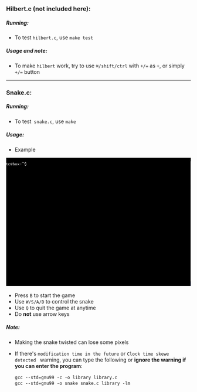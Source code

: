### Hilbert.c (not included here):

##### Running:

- To test `hilbert.c`, use `make test`

##### Usage and note:

- To make `hilbert` work, try to use `⌘/shift/ctrl` with `+/=` as `+`, or simply `+/=` button

---

### Snake.c:

##### Running:

- To test` snake.c`, use `make`

##### Usage:

- Example
<img src="snake.gif" alt="snake game" height="350" width="520"/>

- Press `B` to start the game
- Use `W/S/A/D` to control the snake
- Use `Q` to quit the game at anytime
- Do **not** use arrow keys

##### Note:

- Making the snake twisted can lose some pixels

- If there's `modification time in the future` or `Clock time skewe detected ` warning, you can type the following or **ignore the warning if you can enter the program**:
  ```
  gcc --std=gnu99 -c -o library library.c
  gcc --std=gnu99 -o snake snake.c library -lm
  ```
